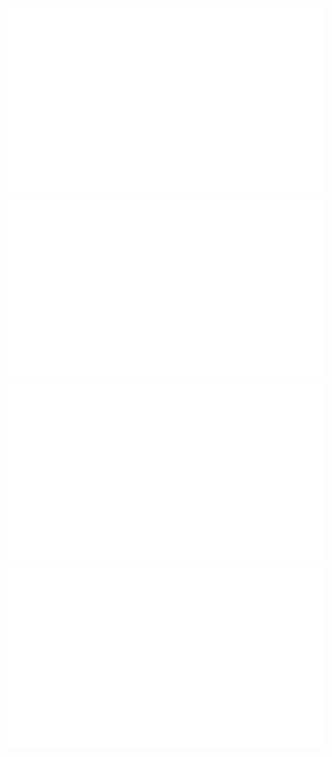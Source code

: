 <a href="https://github.com/leonarudo?tab=repositories#gh-dark-mode-only">
  <img src="https://github.com/leonarudo/gh-stats/blob/master/generated/overview.svg#gh-dark-mode-only" />
  <img src="https://github.com/leonarudo/gh-stats/blob/master/generated/languages.svg#gh-dark-mode-only" />
</a>
<a href="https://github.com/leonarudo?tab=repositories#gh-light-mode-only">
  <img src="https://github.com/leonarudo/gh-stats/blob/master/generated/overview.svg#gh-light-mode-only" />
  <img src="https://github.com/leonarudo/gh-stats/blob/master/generated/languages.svg#gh-light-mode-only" />
</a>
